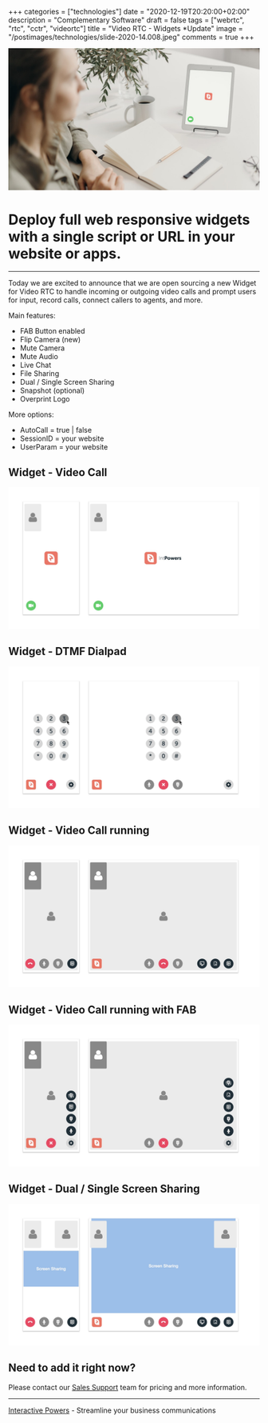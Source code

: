 +++
categories = ["technologies"]
date = "2020-12-19T20:20:00+02:00"
description = "Complementary Software"
draft = false
tags = ["webrtc", "rtc", "cctr", "videortc"]
title = "Video RTC - Widgets *Update"
image = "/postimages/technologies/slide-2020-14.008.jpeg"
comments = true
+++

![background blur](/postimages/technologies/slide-2020-14.008.jpeg)

#	Deploy full web responsive widgets with a single script or URL in your website or apps.
---

Today we are excited to announce that we are open sourcing a new Widget for Video RTC to handle incoming or outgoing video calls and prompt users for input, record calls, connect callers to agents, and more.

Main features:

* FAB Button enabled
* Flip Camera (new)
* Mute Camera
* Mute Audio
* Live Chat
* File Sharing
* Dual / Single Screen Sharing
* Snapshot (optional)
* Overprint Logo

More options:

* AutoCall = true | false
* SessionID =  your website
* UserParam = your website

##	Widget - Video Call 

![widget](/postimages/technologies/widget.007.jpeg)

##	Widget - DTMF Dialpad

![widget](/postimages/technologies/widget.002.jpeg)

##	Widget - Video Call running

![widget](/postimages/technologies/widget.019.jpeg)

##	Widget - Video Call running with FAB

![widget](/postimages/technologies/widget.005.jpeg)

##	Widget - Dual / Single Screen Sharing

![widget](/postimages/technologies/widget.021.jpeg)

##	Need to add it right now?

Please contact our [Sales Support](https://www.ivrpowers.com/support-services/) team for pricing and more information.

---
[Interactive Powers](http://www.ivrpowers.com/) - Streamline your business communications
